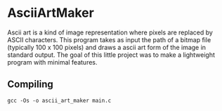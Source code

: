 # AsciiArtMaker
Ascii art is a kind of image representation where pixels are replaced by ASCII characters.
This program takes as input the path of a bitmap file (typically 100 x 100 pixels) and draws a ascii art form of the image in standard output.
The goal of this little project was to make a lightweight program with minimal features.

## Compiling
`gcc -Os -o ascii_art_maker main.c`

